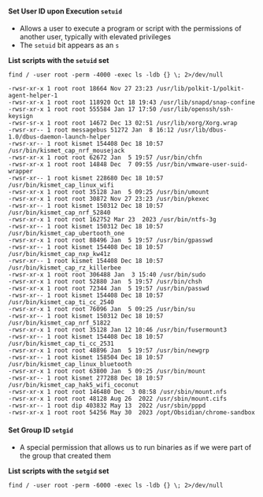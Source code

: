 #### Set User ID upon Execution `setuid` 
- Allows a user to execute a program or script with the permissions of another user, typically with elevated privileges
- The `setuid` bit appears as an `s`

**List scripts with the `setuid` set**
```
find / -user root -perm -4000 -exec ls -ldb {} \; 2>/dev/null
```
```
-rwsr-xr-x 1 root root 18664 Nov 27 23:23 /usr/lib/polkit-1/polkit-agent-helper-1
-rwsr-xr-x 1 root root 118920 Oct 18 19:43 /usr/lib/snapd/snap-confine
-rwsr-xr-x 1 root root 555584 Jan 17 17:50 /usr/lib/openssh/ssh-keysign
-rwsr-sr-x 1 root root 14672 Dec 13 02:51 /usr/lib/xorg/Xorg.wrap
-rwsr-xr-- 1 root messagebus 51272 Jan  8 16:12 /usr/lib/dbus-1.0/dbus-daemon-launch-helper
-rwsr-xr-- 1 root kismet 154408 Dec 18 10:57 /usr/bin/kismet_cap_nrf_mousejack
-rwsr-xr-x 1 root root 62672 Jan  5 19:57 /usr/bin/chfn
-rwsr-xr-x 1 root root 14848 Dec  7 09:55 /usr/bin/vmware-user-suid-wrapper
-rwsr-xr-- 1 root kismet 228680 Dec 18 10:57 /usr/bin/kismet_cap_linux_wifi
-rwsr-xr-x 1 root root 35128 Jan  5 09:25 /usr/bin/umount
-rwsr-xr-x 1 root root 30872 Nov 27 23:23 /usr/bin/pkexec
-rwsr-xr-- 1 root kismet 150312 Dec 18 10:57 /usr/bin/kismet_cap_nrf_52840
-rwsr-xr-x 1 root root 162752 Mar 23  2023 /usr/bin/ntfs-3g
-rwsr-xr-- 1 root kismet 150312 Dec 18 10:57 /usr/bin/kismet_cap_ubertooth_one
-rwsr-xr-x 1 root root 88496 Jan  5 19:57 /usr/bin/gpasswd
-rwsr-xr-- 1 root kismet 154408 Dec 18 10:57 /usr/bin/kismet_cap_nxp_kw41z
-rwsr-xr-- 1 root kismet 154408 Dec 18 10:57 /usr/bin/kismet_cap_rz_killerbee
-rwsr-xr-x 1 root root 306488 Jan  3 15:40 /usr/bin/sudo
-rwsr-xr-x 1 root root 52880 Jan  5 19:57 /usr/bin/chsh
-rwsr-xr-x 1 root root 72344 Jan  5 19:57 /usr/bin/passwd
-rwsr-xr-- 1 root kismet 154408 Dec 18 10:57 /usr/bin/kismet_cap_ti_cc_2540
-rwsr-xr-x 1 root root 76096 Jan  5 09:25 /usr/bin/su
-rwsr-xr-- 1 root kismet 150312 Dec 18 10:57 /usr/bin/kismet_cap_nrf_51822
-rwsr-xr-x 1 root root 35128 Jan 12 10:46 /usr/bin/fusermount3
-rwsr-xr-- 1 root kismet 154408 Dec 18 10:57 /usr/bin/kismet_cap_ti_cc_2531
-rwsr-xr-x 1 root root 48896 Jan  5 19:57 /usr/bin/newgrp
-rwsr-xr-- 1 root kismet 158504 Dec 18 10:57 /usr/bin/kismet_cap_linux_bluetooth
-rwsr-xr-x 1 root root 63800 Jan  5 09:25 /usr/bin/mount
-rwsr-xr-- 1 root kismet 277288 Dec 18 10:57 /usr/bin/kismet_cap_hak5_wifi_coconut
-rwsr-xr-x 1 root root 146480 Dec  3 08:58 /usr/sbin/mount.nfs
-rwsr-xr-x 1 root root 48128 Aug 26  2022 /usr/sbin/mount.cifs
-rwsr-xr-- 1 root dip 403832 May 13  2022 /usr/sbin/pppd
-rwsr-xr-x 1 root root 54256 May 30  2023 /opt/Obsidian/chrome-sandbox

```



#### Set Group ID `setgid`
- A special permission that allows us to run binaries as if we were part of the group that created them

**List scripts with the `setgid` set**
```
find / -user root -perm -6000 -exec ls -ldb {} \; 2>/dev/null
```

